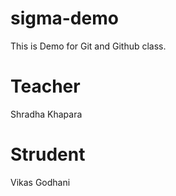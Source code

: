 # sigma-demo
This is Demo for Git and Github class.

# Teacher
Shradha Khapara

# Strudent
Vikas Godhani